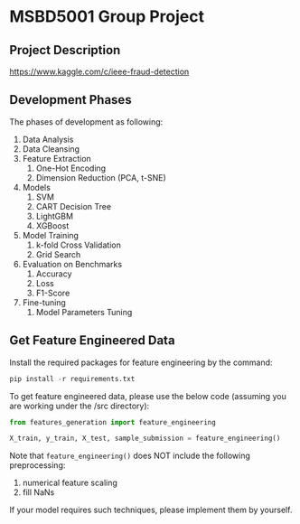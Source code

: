 # MSBD5001 Group Project
## Project Description
https://www.kaggle.com/c/ieee-fraud-detection

## Development Phases
The phases of development as following:
1. Data Analysis
2. Data Cleansing
3. Feature Extraction
    1. One-Hot Encoding
    2. Dimension Reduction (PCA, t-SNE)
4. Models
    1. SVM
    2. CART Decision Tree
    3. LightGBM
    4. XGBoost
5. Model Training
    1. k-fold Cross Validation
    2. Grid Search
6. Evaluation on Benchmarks
    1. Accuracy
    2. Loss
    3. F1-Score
7. Fine-tuning
    1. Model Parameters Tuning

## Get Feature Engineered Data
Install the required packages for feature engineering by the command:
```python
pip install -r requirements.txt
```

To get feature engineered data, please use the below code (assuming you are working under the /src directory):


```python
from features_generation import feature_engineering

X_train, y_train, X_test, sample_submission = feature_engineering()
```

Note that `feature_engineering()` does NOT include the following preprocessing:
1. numerical feature scaling
2. fill NaNs

If your model requires such techniques, please implement them by yourself.